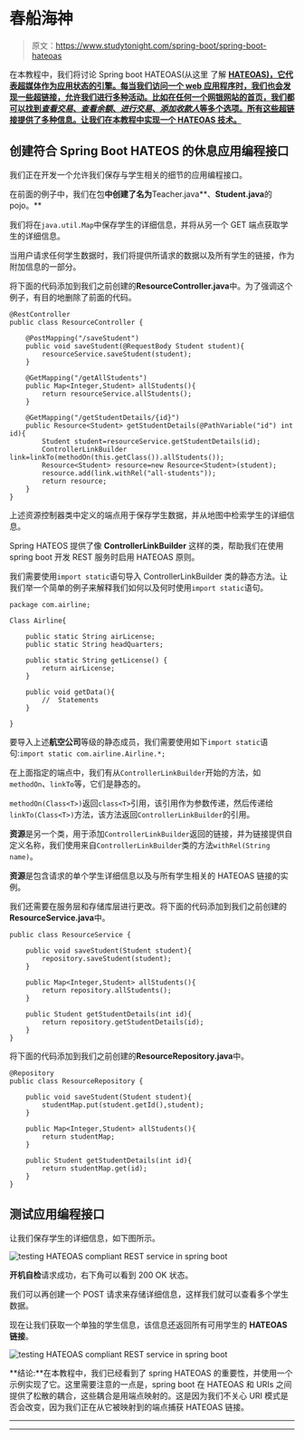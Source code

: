 # 春船海神

> 原文：<https://www.studytonight.com/spring-boot/spring-boot-hateoas>

在本教程中，我们将讨论 Spring boot HATEOAS(从这里 了解 **[HATEOAS)，它代表**超媒体作为应用状态**的引擎。每当我们访问一个 web 应用程序时，我们也会发现一些超链接，允许我们进行多种活动。比如在任何一个网银网站的首页，我们都可以找到*查看交易*、*查看余额*、*进行交易*、*添加收款人*等多个选项。所有这些超链接提供了多种信息。让我们在本教程中实现一个 HATEOAS 技术。](https://www.studytonight.com/rest-web-service/hateoas)**

## 创建符合 Spring Boot HATEOS 的休息应用编程接口

我们正在开发一个允许我们保存与学生相关的细节的应用编程接口。

在前面的例子中，我们在包**中创建了名为**Teacher.java**、**Student.java**的 pojo。**

我们将在`java.util.Map`中保存学生的详细信息，并将从另一个 GET 端点获取学生的详细信息。

当用户请求任何学生数据时，我们将提供所请求的数据以及所有学生的链接，作为附加信息的一部分。

将下面的代码添加到我们之前创建的**ResourceController.java**中。为了强调这个例子，有目的地删除了前面的代码。

```
@RestController
public class ResourceController {

    @PostMapping("/saveStudent")
    public void saveStudent(@RequestBody Student student){
        resourceService.saveStudent(student);
    }

    @GetMapping("/getAllStudents")
    public Map<Integer,Student> allStudents(){
        return resourceService.allStudents();
    }

    @GetMapping("/getStudentDetails/{id}")
    public Resource<Student> getStudentDetails(@PathVariable("id") int id){
        Student student=resourceService.getStudentDetails(id);
        ControllerLinkBuilder link=linkTo(methodOn(this.getClass()).allStudents());
        Resource<Student> resource=new Resource<Student>(student);
        resource.add(link.withRel("all-students"));
        return resource;
    }
}
```

上述资源控制器类中定义的端点用于保存学生数据，并从地图中检索学生的详细信息。

Spring HATEOS 提供了像 **ControllerLinkBuilder** 这样的类，帮助我们在使用 spring boot 开发 REST 服务时启用 HATEOAS 原则。

我们需要使用`import static`语句导入 ControllerLinkBuilder 类的静态方法。让我们举一个简单的例子来解释我们如何以及何时使用`import static`语句。

```
package com.airline;

Class Airline{

    public static String airLicense;
    public static String headQuarters;

    public static String getLicense() {
        return airLicense;
    }

    public void getData(){
        //  Statements
    }

}
```

要导入上述**航空公司**等级的静态成员，我们需要使用如下`import static`语句:`import static com.airline.Airline.*;`

在上面指定的端点中，我们有从`ControllerLinkBuilder`开始的方法，如`methodOn`、`linkTo`等，它们是静态的。

`methodOn(Class<T>)`返回`class<T>`引用，该引用作为参数传递，然后传递给`linkTo(Class<T>)`方法，该方法返回`ControllerLinkBuilder`的引用。

**资源**是另一个类，用于添加`ControllerLinkBuilder`返回的链接，并为链接提供自定义名称，我们使用来自`ControllerLinkBuilder`类的方法`withRel(String name)`。

**资源**是包含请求的单个学生详细信息以及与所有学生相关的 HATEOAS 链接的实例。

我们还需要在服务层和存储库层进行更改。将下面的代码添加到我们之前创建的**ResourceService.java**中。

```
public class ResourceService {

    public void saveStudent(Student student){
        repository.saveStudent(student);
    }

    public Map<Integer,Student> allStudents(){
        return repository.allStudents();
    }

    public Student getStudentDetails(int id){
        return repository.getStudentDetails(id);
    }
}
```

将下面的代码添加到我们之前创建的**ResourceRepository.java**中。

```
@Repository
public class ResourceRepository {              

    public void saveStudent(Student student){
        studentMap.put(student.getId(),student);
    }

    public Map<Integer,Student> allStudents(){
        return studentMap;
    }

    public Student getStudentDetails(int id){
        return studentMap.get(id);
    }
}
```

## 测试应用编程接口

让我们保存学生的详细信息，如下图所示。

![testing HATEOAS compliant REST service in spring boot](../Images/95369f870f537b30b70e00183137fcd9.png)

**开机自检**请求成功，右下角可以看到 200 OK 状态。

我们可以再创建一个 POST 请求来存储详细信息，这样我们就可以查看多个学生数据。

现在让我们获取一个单独的学生信息，该信息还返回所有可用学生的 **HATEOAS 链接**。

![testing HATEOAS compliant REST service in spring boot](../Images/d23d312b3a58f46aac717a021bf9d38c.png)

**结论:**在本教程中，我们已经看到了 spring HATEOAS 的重要性，并使用一个示例实现了它。这里需要注意的一点是，spring boot 在 HATEOAS 和 URIs 之间提供了松散的耦合，这些耦合是用端点映射的。这是因为我们不关心 URI 模式是否会改变，因为我们正在从它被映射到的端点捕获 HATEOAS 链接。

* * *

* * *